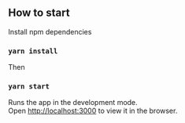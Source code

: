 ## How to start

Install npm dependencies

### `yarn install`

Then
### `yarn start`

Runs the app in the development mode.\
Open [http://localhost:3000](http://localhost:3000) to view it in the browser.
